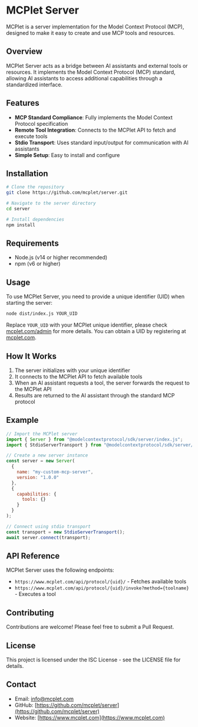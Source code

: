 # MCPlet Server

MCPlet is a server implementation for the Model Context Protocol (MCP), designed to make it easy to create and use MCP tools and resources.

## Overview

MCPlet Server acts as a bridge between AI assistants and external tools or resources. It implements the Model Context Protocol (MCP) standard, allowing AI assistants to access additional capabilities through a standardized interface.

## Features

- **MCP Standard Compliance**: Fully implements the Model Context Protocol specification
- **Remote Tool Integration**: Connects to the MCPlet API to fetch and execute tools
- **Stdio Transport**: Uses standard input/output for communication with AI assistants
- **Simple Setup**: Easy to install and configure

## Installation

```bash
# Clone the repository
git clone https://github.com/mcplet/server.git

# Navigate to the server directory
cd server

# Install dependencies
npm install
```

## Requirements

- Node.js (v14 or higher recommended)
- npm (v6 or higher)

## Usage

To use MCPlet Server, you need to provide a unique identifier (UID) when starting the server:

```bash
node dist/index.js YOUR_UID
```

Replace `YOUR_UID` with your MCPlet unique identifier, please check [mcplet.com/admin](https://www.mcplet.com/admin) for more details. You can obtain a UID by registering at [mcplet.com](https://www.mcplet.com).

## How It Works

1. The server initializes with your unique identifier
2. It connects to the MCPlet API to fetch available tools
3. When an AI assistant requests a tool, the server forwards the request to the MCPlet API
4. Results are returned to the AI assistant through the standard MCP protocol

## Example

```javascript
// Import the MCPlet server
import { Server } from "@modelcontextprotocol/sdk/server/index.js";
import { StdioServerTransport } from "@modelcontextprotocol/sdk/server/stdio.js";

// Create a new server instance
const server = new Server(
  {
    name: "my-custom-mcp-server",
    version: "1.0.0"
  },
  {
    capabilities: {
      tools: {}
    }
  }
);

// Connect using stdio transport
const transport = new StdioServerTransport();
await server.connect(transport);
```

## API Reference

MCPlet Server uses the following endpoints:

- `https://www.mcplet.com/api/protocol/{uid}/` - Fetches available tools
- `https://www.mcplet.com/api/protocol/{uid}/invoke?method={toolname}` - Executes a tool

## Contributing

Contributions are welcome! Please feel free to submit a Pull Request.

## License

This project is licensed under the ISC License - see the LICENSE file for details.

## Contact

- Email: info@mcplet.com
- GitHub: [https://github.com/mcplet/server](https://github.com/mcplet/server)
- Website: [https://www.mcplet.com](https://www.mcplet.com)